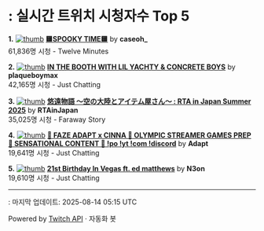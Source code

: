 # : 실시간 트위치 시청자수 Top 5

**1.** [![thumb](https://static-cdn.jtvnw.net/previews-ttv/live_user_caseoh_-320x180.jpg)](https://twitch.tv/caseoh_)
**[🟨SPOOKY TIME🟨](https://twitch.tv/caseoh_)** by **caseoh_**<br>61,836명 시청  - Twelve Minutes

**2.** [![thumb](https://static-cdn.jtvnw.net/previews-ttv/live_user_plaqueboymax-320x180.jpg)](https://twitch.tv/plaqueboymax)
**[IN THE BOOTH WITH LIL YACHTY & CONCRETE BOYS](https://twitch.tv/plaqueboymax)** by **plaqueboymax**<br>42,165명 시청  - Just Chatting

**3.** [![thumb](https://static-cdn.jtvnw.net/previews-ttv/live_user_rtainjapan-320x180.jpg)](https://twitch.tv/RTAinJapan)
**[悠遠物語 ～空の大陸とアイテム屋さん～ : RTA in Japan Summer 2025](https://twitch.tv/RTAinJapan)** by **RTAinJapan**<br>35,025명 시청  - Faraway Story

**4.** [![thumb](https://static-cdn.jtvnw.net/previews-ttv/live_user_adapt-320x180.jpg)](https://twitch.tv/Adapt)
**[🔴 FAZE ADAPT x CINNA 🔴 OLYMPIC STREAMER GAMES PREP 🔴 SENSATIONAL CONTENT 🔴 !po !yt !com !discord](https://twitch.tv/Adapt)** by **Adapt**<br>19,641명 시청  - Just Chatting

**5.** [![thumb](https://static-cdn.jtvnw.net/previews-ttv/live_user_n3on-320x180.jpg)](https://twitch.tv/N3on)
**[21st Birthday In Vegas ft. ed matthews](https://twitch.tv/N3on)** by **N3on**<br>19,610명 시청  - Just Chatting


---
: 마지막 업데이트: 2025-08-14 05:15 UTC

Powered by [Twitch API](https://dev.twitch.tv/docs/api/reference) · 자동화 봇